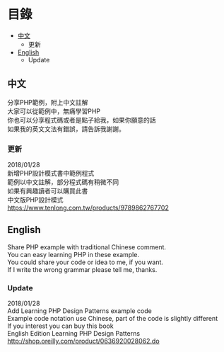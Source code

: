 # 目錄
* [中文](#中文)
  * 更新
* [English](#English)
  * Update

## 中文
分享PHP範例，附上中文註解<br>
大家可以從範例中，無痛學習PHP<br>
你也可以分享程式碼或者是點子給我，如果你願意的話<br>
如果我的英文文法有錯誤，請告訴我謝謝。<br>

### 更新
2018/01/28<br>
新增PHP設計模式書中範例程式<br>
範例以中文註解，部分程式碼有稍微不同<br>
如果有興趣讀者可以購買此書<br>
中文版PHP設計模式<br>
https://www.tenlong.com.tw/products/9789862767702

<h2 id="English">English</h2>

Share PHP example with traditional Chinese comment.<br>
You can easy learning PHP in these example.<br>
You could share your code or idea to me, if you want.<br>
If I write the wrong grammar please tell me, thanks.<br>

### Update
2018/01/28<br>
Add Learning PHP Design Patterns example code<br>
Example code notation use Chinese, part of the code is slightly different<br>
If you interest you can buy this book<br>
English Edition Learning PHP Design Patterns<br>
http://shop.oreilly.com/product/0636920028062.do
